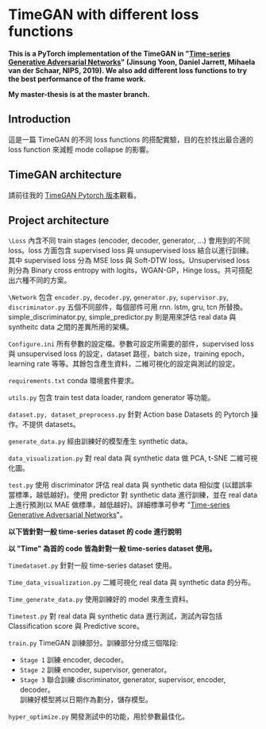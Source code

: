 # TimeGAN with different loss functions
**This is a PyTorch implementation of the TimeGAN in "[Time-series Generative Adversarial Networks](https://papers.nips.cc/paper/2019/hash/c9efe5f26cd17ba6216bbe2a7d26d490-Abstract.html)" (Jinsung Yoon, Daniel Jarrett, Mihaela van der Schaar, NIPS, 2019). We also add different loss functions to try the best performance of the frame work.**  

**My master-thesis is at the master branch.**   

## Introduction
這是一篇 TimeGAN 的不同 loss functions 的搭配實驗，目的在於找出最合適的 loss function 來減輕 mode collapse 的影響。

## TimeGAN architecture
請前往我的 [TimeGAN Pytorch 版本](https://github.com/kent1201/TimeGAN-Pytorch)觀看。

## Project architecture
`\Loss` 內含不同 train stages (encoder, decoder, generator, ...) 會用到的不同 loss。loss 方面包含 supervised loss 與 unsupervised loss 結合以進行訓練。其中 supervised loss 分為 MSE loss 與 Soft-DTW loss。Unsupervised loss 則分為 Binary cross entropy with logits，WGAN-GP，Hinge loss。共可搭配出六種不同的方案。

`\Network` 包含 `encoder.py`, `decoder.p`y, `generator.py`, `supervisor.py`, `discriminator.py` 五個不同部件，每個部件可用 rnn. lstm, gru, tcn 所替換。simple_discriminator.py, simple_predictor.py 則是用來評估 real data 與 syntheitc data 之間的差異所用的架構。 

`Configure.ini` 所有參數的設定檔。參數可設定所需要的部件，supervised loss 與 unsupervised loss 的設定，dataset 路徑，batch size，training epoch，learning rate 等等。其餘包含產生資料，二維可視化的設定與測試的設定。 

`requirements.txt` conda 環境套件要求。

`utils.py` 包含 train test data loader, random generator 等功能。  

`dataset.py, dataset_preprocess.py` 針對 Action base Datasets 的 Pytorch 操作。不提供 datasets。 

`generate_data.py` 經由訓練好的模型產生 synthetic data。 

`data_visualization.py` 對 real data 與 synthetic data 做 PCA, t-SNE 二維可視化圖。 

`test.py` 使用 discriminator 評估 real data 與 synthetic data 相似度 (以錯誤率當標準，越低越好)。使用 predictor 對 synthetic data 進行訓練，並在 real data 上進行預測(以 MAE 做標準，越低越好)。詳細標準可參考 "[Time-series Generative Adversarial Networks](https://papers.nips.cc/paper/2019/hash/c9efe5f26cd17ba6216bbe2a7d26d490-Abstract.html)"。

**以下皆針對一般 time-series dataset 的 code 進行說明**

**以 "Time" 為首的 code 皆為針對一般 time-series dataset 使用。**

`Timedataset.py` 針對一般 time-series dataset 使用。

`Time_data_visualization.py` 二維可視化 real data 與 synthetic data 的分布。

`Time_generate_data.py` 使用訓練好的 model 來產生資料。

`Timetest.py` 對 real data 與 synthetic data 進行測試，測試內容包括 Classification score 與 Predictive score。

`train.py` TimeGAN 訓練部分。訓練部分分成三個階段: 
* `Stage 1` 訓練 encoder, decoder。
* `Stage 2` 訓練 encoder, supervisor, generator。
* `Stage 3` 聯合訓練 discriminator, generator, supervisor, encoder, decoder。  
訓練好模型將以日期作為劃分，儲存模型。 

`hyper_optimize.py` 開發測試中的功能，用於參數最佳化。

